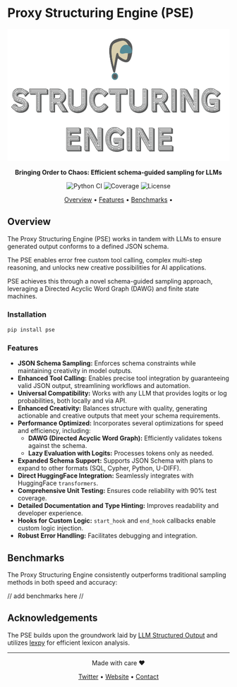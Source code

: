 # Proxy Structuring Engine (PSE)

<p align="center">
  <img src="logo.png" alt="PSE Logo" height="300"/>
</p>

<p align="center">
  <strong>Bringing Order to Chaos: Efficient schema-guided sampling for LLMs</strong>
</p>

<p align="center">
  <img src="https://github.com/TheProxyCompany/proxy-structuring-engine/actions/workflows/python-app.yml/badge.svg" alt="Python CI"/>
  <img src="https://img.shields.io/badge/coverage-90%25-brightgreen" alt="Coverage"/>
  <img src="https://img.shields.io/badge/license-Apache%202.0-blue" alt="License"/>
</p>

<p align="center">
  <a href="#overview">Overview</a> •
  <a href="#features">Features</a> •
  <a href="#benchmarks">Benchmarks</a> •
</p>

## Overview

The Proxy Structuring Engine (PSE) works in tandem with LLMs to ensure generated output conforms to a defined JSON schema.

The PSE enables error free custom tool calling, complex multi-step reasoning, and unlocks new creative possibilities for AI applications.

PSE achieves this through a novel schema-guided sampling approach, leveraging a Directed Acyclic Word Graph (DAWG) and finite state machines.

### Installation

```bash
pip install pse
```

### Features

* **JSON Schema Sampling:** Enforces schema constraints while maintaining creativity in model outputs.
* **Enhanced Tool Calling:** Enables precise tool integration by guaranteeing valid JSON output, streamlining workflows and automation.
* **Universal Compatibility:** Works with any LLM that provides logits or log probabilities, both locally and via API.
* **Enhanced Creativity:** Balances structure with quality, generating actionable and creative outputs that meet your schema requirements.
* **Performance Optimized:** Incorporates several optimizations for speed and efficiency, including:
    * **DAWG (Directed Acyclic Word Graph):** Efficiently validates tokens against the schema.
    * **Lazy Evaluation with Logits:** Processes tokens only as needed.
* **Expanded Schema Support:** Supports JSON Schema with plans to expand to other formats (SQL, Cypher, Python, U-DIFF).
* **Direct HuggingFace Integration:** Seamlessly integrates with HuggingFace `transformers`.
* **Comprehensive Unit Testing:** Ensures code reliability with 90% test coverage.
* **Detailed Documentation and Type Hinting:** Improves readability and developer experience.
* **Hooks for Custom Logic:** `start_hook` and `end_hook` callbacks enable custom logic injection.
* **Robust Error Handling:** Facilitates debugging and integration.

## Benchmarks

The Proxy Structuring Engine consistently outperforms traditional sampling methods in both speed and accuracy:

// add benchmarks here //

## Acknowledgements

The PSE builds upon the groundwork laid by [LLM Structured Output](https://github.com/otriscon/llm-structured-output) and utilizes [lexpy](https://github.com/aosingh/lexpy) for efficient lexicon analysis.

---

<p align="center">
  Made with care ❤️
</p>

<p align="center">
  <a href="https://x.com/whatisproxy">Twitter</a> •
  <a href="https://www.what-is-proxy.com">Website</a> •
  <a href="mailto:contact@what-is-proxy.com">Contact</a>
</p>
